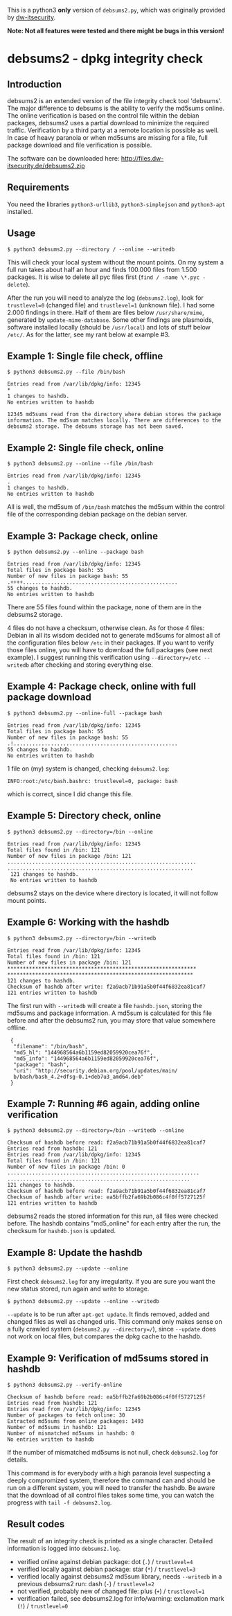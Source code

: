 This is a python3 **only** version of `debsums2.py`, which was originally provided by [dw-itsecurity](http://www.dw-itsecurity.de/tools-hacks/debsums2-dpkg-integrity-check).

**Note: Not all features were tested and there might be bugs in this
version!**




debsums2 - dpkg integrity check
===============================

Introduction
------------

debsums2 is an extended version of the file integrity check tool 'debsums'. The major difference to debsums is the ability to verify the md5sums online. The online verification is based on the control file within the debian packages, debsums2 uses a partial download to minimize the required traffic. Verification by a third party at a remote location is possible as well. In case of heavy paranoia or when md5sums are missing for a file, full package download and file verification is possible.

The software can be downloaded here: http://files.dw-itsecurity.de/debsums2.zip



Requirements
------------

You need the libraries `python3-urllib3`, `python3-simplejson` and `python3-apt` installed.

Usage
-----

```
$ python3 debsums2.py --directory / --online --writedb
```

This will check your local system without the mount points. On my system a full run takes about half an hour and finds 100.000 files from 1.500 packages. It is wise to delete all pyc files first (`find / -name \*.pyc -delete`).

After the run you will need to analyze the log (`debsums2.log`), look for `trustlevel=0` (changed file) and `trustlevel=1` (unknown file). I had some 2.000 findings in there. Half of them are files below `/usr/share/mime`, generated by `update-mime-database`. Some other findings are plasmoids, software installed locally (should be `/usr/local`) and lots of stuff below `/etc/`. As for the latter, see my rant below at example #3.



Example 1: Single file check, offline
-------------------------------------

```
$ python3 debsums2.py --file /bin/bash

Entries read from /var/lib/dpkg/info: 12345
*
1 changes to hashdb.
No entries written to hashdb

12345 md5sums read from the directory where debian stores the package information. The md5sum matches locally. There are differences to the debsums2 storage. The debsums storage has not been saved.
```


Example 2: Single file check, online
------------------------------------

```
$ python3 debsums2.py --online --file /bin/bash

Entries read from /var/lib/dpkg/info: 12345
.
1 changes to hashdb.
No entries written to hashdb
```

All is well, the md5sum of `/bin/bash` matches the md5sum within the control file of the corresponding debian package on the debian server.



Example 3: Package check, online
--------------------------------

```
$ python debsums2.py --online --package bash

Entries read from /var/lib/dpkg/info: 12345
Total files in package bash: 55
Number of new files in package bash: 55
.++++..................................................
55 changes to hashdb.
No entries written to hashdb
```

There are 55 files found within the package, none of them are in the debsums2 storage.

4 files do not have a checksum, otherwise clean. As for those 4 files: Debian in all its wisdom decided not to generate md5sums for almost all of the configuration files below `/etc` in their packages.
If you want to verify those files online, you will have to download the full packages (see next example). I suggest running this verification using `--directory=/etc --writedb` after checking and storing everything else.



Example 4: Package check, online with full package download
-----------------------------------------------------------

```
$ python3 debsums2.py --online-full --package bash

Entries read from /var/lib/dpkg/info: 12345
Total files in package bash: 55
Number of new files in package bash: 55
.!.....................................................
55 changes to hashdb.
No entries written to hashdb
```

1 file on (my) system is changed, checking `debsums2.log`:

```
INFO:root:/etc/bash.bashrc: trustlevel=0, package: bash
```

which is correct, since I did change this file.



Example 5: Directory check, online
----------------------------------

```
$ python3 debsums2.py --directory=/bin --online

Entries read from /var/lib/dpkg/info: 12345
Total files found in /bin: 121
Number of new files in package /bin: 121
.............................................................
............................................................
 121 changes to hashdb.
 No entries written to hashdb
```

debsums2 stays on the device where directory is located, it will not follow mount points.



Example 6: Working with the hashdb
----------------------------------

```
$ python3 debsums2.py --directory=/bin --writedb

Entries read from /var/lib/dpkg/info: 12345
Total files found in /bin: 121
Number of new files in package /bin: 121
*************************************************************
************************************************************
121 changes to hashdb.
Checksum of hashdb after write: f2a9acb71b91a5b0f44f6832ea81caf7
121 entries written to hashdb
```

The first run with `--writedb` will create a file `hashdb.json`, storing the md5sums and package information.
A md5sum is calculated for this file before and after the debsums2 run, you may store that value somewhere offline.

```
 {
  "filename": "/bin/bash",
  "md5_hl": "144968564a6b1159ed82059920cea76f",
  "md5_info": "144968564a6b1159ed82059920cea76f",
  "package": "bash",
  "uri": "http://security.debian.org/pool/updates/main/
  b/bash/bash_4.2+dfsg-0.1+deb7u3_amd64.deb"
 }
```



Example 7: Running #6 again, adding online verification
-------------------------------------------------------

```
$ python3 debsums2.py --directory=/bin --writedb --online

Checksum of hashdb before read: f2a9acb71b91a5b0f44f6832ea81caf7
Entries read from hashdb: 121
Entries read from /var/lib/dpkg/info: 12345
Total files found in /bin: 121
Number of new files in package /bin: 0
..............................................................
...........................................................
121 changes to hashdb.
Checksum of hashdb before read: f2a9acb71b91a5b0f44f6832ea81caf7
Checksum of hashdb after write: ea5bffb2fa69b2b086c4f0ff5727125f
121 entries written to hashdb
```

debsums2 reads the stored information for this run, all files were checked before. The hashdb contains "md5_online" for each entry after the run, the checksum for `hashdb.json` is updated.



Example 8: Update the hashdb
----------------------------

```
$ python3 debsums2.py --update --online
```

First check `debsums2.log` for any irregularity. If you are sure you want the new status stored, run again and write to storage.

```
$ python3 debsums2.py --update --online --writedb
```

`--update` is to be run after `apt-get update`. It finds removed, added and changed files as well as changed uris.
This command only makes sense on a fully crawled system (`debsums2.py --directory=/`), since `--update` does not work on local files, but compares the dpkg cache to the hashdb.



Example 9: Verification of md5sums stored in hashdb
---------------------------------------------------

```
$ python3 debsums2.py --verify-online

Checksum of hashdb before read: ea5bffb2fa69b2b086c4f0ff5727125f
Entries read from hashdb: 121
Entries read from /var/lib/dpkg/info: 12345
Number of packages to fetch online: 30
Extracted md5sums from online packages: 1493
Number of md5sums in hashdb: 121
Number of mismatched md5sums in hashdb: 0
No entries written to hashdb
```

If the number of mismatched md5sums is not null, check `debsums2.log` for details.

This command is for everybody with a high paranoia level suspecting a deeply compromized system, therefore the command can and should be run on a different system, you will need to transfer the hashdb. Be aware that the download of all control files takes some time, you can watch the progress with `tail -f debsums2.log`.



Result codes
------------

The result of an integrity check is printed as a single character. Detailed information is logged into `debsums2.log`.

* verified online against debian package: dot (`.`) / `trustlevel=4`
* verified locally against debian package: star (`*`) / `trustlevel=3`
* verified locally against debsums2 md5sum library, needs `--writedb` in a previous debsums2 run: dash (`-`) / `trustlevel=2`
* not verified, probably new of changed file: plus (`+`) / `trustlevel=1`
* verification failed, see debsums2.log for info/warning: exclamation mark (`!`) / `trustlevel=0`

